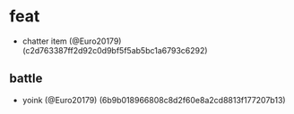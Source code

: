 # feat

* chatter item (@Euro20179) (c2d763387ff2d92c0d9bf5f5ab5bc1a6793c6292)

## battle

* yoink (@Euro20179) (6b9b018966808c8d2f60e8a2cd8813f177207b13)


